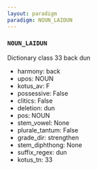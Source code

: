 ```yaml
---
layout: paradigm
paradigm: NOUN_LAIDUN
---
```

### ` NOUN_LAIDUN `

Dictionary class 33 back dun
* harmony: back
* upos: NOUN
* kotus_av: F
* possessive: False
* clitics: False
* deletion: dun
* pos: NOUN
* stem_vowel: None
* plurale_tantum: False
* grade_dir: strengthen
* stem_diphthong: None
* suffix_regex: dun
* kotus_tn: 33
